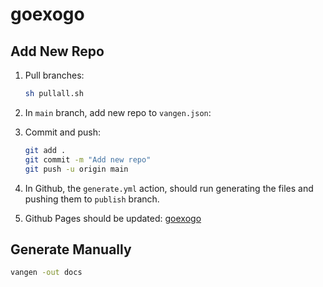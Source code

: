 # goexogo

## Add New Repo

1. Pull branches:

   ```sh
   sh pullall.sh
   ```

2. In `main` branch, add new repo to `vangen.json`:

3. Commit and push:

   ```sh
   git add .
   git commit -m "Add new repo"
   git push -u origin main
   ```

4. In Github, the `generate.yml` action, should run generating the files and pushing them to `publish` branch.

5. Github Pages should be updated: [goexogo](https://go.goexogo.com/)

## Generate Manually

```sh
vangen -out docs
```
